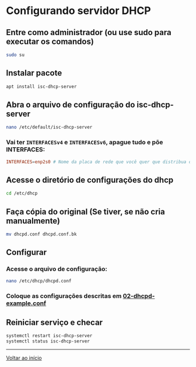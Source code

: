 # Configurando servidor DHCP

## Entre como administrador (ou use sudo para executar os comandos)

```bash
sudo su
```

## Instalar pacote

```bash
apt install isc-dhcp-server
```

## Abra o arquivo de configuração do isc-dhcp-server

```bash
nano /etc/default/isc-dhcp-server
```

### Vai ter `INTERFACESv4` e `INTERFACESv6`, apague tudo e põe INTERFACES:

```conf
INTERFACES=enp2s0 # Nome da placa de rede que você quer que distribua os endereços
```

## Acesse o diretório de configurações do dhcp

```bash
cd /etc/dhcp
```

## Faça cópia do original (Se tiver, se não cria manualmente)

```bash
mv dhcpd.conf dhcpd.conf.bk
```

## Configurar

### Acesse o arquivo de configuração:

```bash
nano /etc/dhcp/dhcpd.conf
```

### Coloque as configurações descritas em [02-dhcpd-example.conf](02-dhcpd-example.conf)

## Reiniciar serviço e checar

```bash
systemctl restart isc-dhcp-server
systemctl status isc-dhcp-server
```

---

[Voltar ao início](/README.md)
